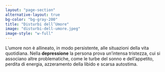 ```yaml
---
layout: "page-section"
alternative-layout: true
bg-color: "bg-gray-200"
title: "Disturbi dell’Umore"
image: "disturbi-dell-umore.jpeg"
image-style: "w-full"
---
```


L’umore non è allineato, in modo persistente, alle situazioni della vita quotidiana. Nella <strong class="font-bold">depressione</strong> la persona prova un’intensa tristezza, cui si associano altre problematiche, come le turbe del sonno e dell’appetito, perdita di energia, azzeramento della libido e scarsa autostima.
